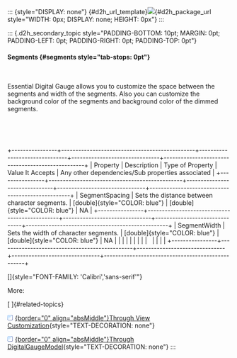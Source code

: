 ::: {style="DISPLAY: none"}
[](ms-xhelp:///?Id=d2h_url_template){#d2h_url_template}![](!package_url!){#d2h_package_url style="WIDTH: 0px; DISPLAY: none; HEIGHT: 0px"}
:::

::: {.d2h_secondary_topic style="PADDING-BOTTOM: 10pt; MARGIN: 0pt; PADDING-LEFT: 0pt; PADDING-RIGHT: 0pt; PADDING-TOP: 0pt"}
#### Segments {#segments style="tab-stops: 0pt"}

 

Essential Digital Gauge allows you to customize the space between the segments and width of the segments. Also you can customize the background color of the segments and background color of the dimmed segments.

 

 

+----------------+-----------------------------------------------+-------------------------------+-------------------------------+--------------------------------------------------+
| Property       | Description                                   | Type of Property              | Value It Accepts              | Any other dependencies/Sub properties associated |
+----------------+-----------------------------------------------+-------------------------------+-------------------------------+--------------------------------------------------+
| SegmentSpacing | Sets the distance between character segments. | [double]{style="COLOR: blue"} | [double]{style="COLOR: blue"} | NA                                               |
+----------------+-----------------------------------------------+-------------------------------+-------------------------------+--------------------------------------------------+
| SegmentWidth   | Sets the width of character segments.         | [double]{style="COLOR: blue"} | [double]{style="COLOR: blue"} | NA                                               |
|                |                                               |                               |                               |                                                  |
|                |                                               |                               |                               |                                                  |
+----------------+-----------------------------------------------+-------------------------------+-------------------------------+--------------------------------------------------+

[]{style="FONT-FAMILY: 'Calibri','sans-serif'"} 

More:

[ ]{#related-topics}

[![](button.gif){border="0" align="absMiddle"}Through View Customization](ms-xhelp:///?Id=832b0faf-37a1-47e9-aff5-c452268a1afc){style="TEXT-DECORATION: none"}

[![](button.gif){border="0" align="absMiddle"}Through DigitalGaugeModel](ms-xhelp:///?Id=22994622-38fc-44a6-ba0d-4a008ae070b8){style="TEXT-DECORATION: none"}
:::
